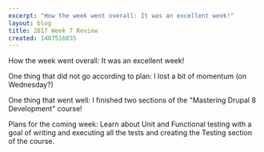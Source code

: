 ```yaml
---
excerpt: "How the week went overall: It was an excellent week!"
layout: blog
title: 2017 Week 7 Review
created: 1487516035
---
```

<p>How the week went overall: It was an excellent week!</p><p>One thing that did not go according to plan: I lost a bit of momentum (on Wednesday?)</p><p>One thing that went well: I finished two sections of the "Mastering Drupal 8 Development" course!</p><p>Plans for the coming week: Learn about Unit and Functional testing with a goal of writing and executing all the tests and creating the Testing section of the course.</p>
